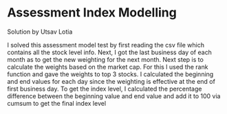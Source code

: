 # Assessment Index Modelling

Solution by Utsav Lotia

I solved this assessment model test by first reading the csv file which contains all the stock level info. Next, I got the last business day of each month as to get the new weighting for the next month. Next step is to calculate the weights based on the market cap. For this I used the rank function and gave the weights to top 3 stocks. I calculated the beginning and end values for each day since the weighting is effective at the end of first business day. To get the index level, I calculated the percentage difference between the beginning value and end value and add it to 100 via cumsum to get the final index level 
